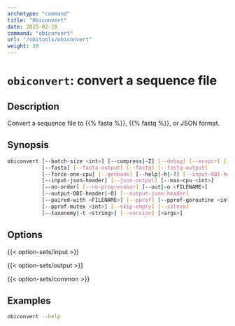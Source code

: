 ```yaml
---
archetype: "command"
title: "Obiconvert"
date: 2025-02-10
command: "obiconvert"
url: "/obitools/obiconvert"
weight: 30
---
```


# `obiconvert`: convert a sequence file

## Description 

Convert a sequence file to {{% fasta %}}, {{% fastq %}}, or JSON format.

## Synopsis

```bash
obiconvert [--batch-size <int>] [--compress|-Z] [--debug] [--ecopcr] [--embl]
           [--fasta] [--fasta-output] [--fastq] [--fastq-output]
           [--force-one-cpu] [--genbank] [--help|-h|-?] [--input-OBI-header]
           [--input-json-header] [--json-output] [--max-cpu <int>]
           [--no-order] [--no-progressbar] [--out|-o <FILENAME>]
           [--output-OBI-header|-O] [--output-json-header]
           [--paired-with <FILENAME>] [--pprof] [--pprof-goroutine <int>]
           [--pprof-mutex <int>] [--skip-empty] [--solexa]
           [--taxonomy|-t <string>] [--version] [<args>]

```

## Options

{{< option-sets/input >}}

{{< option-sets/output >}}

{{< option-sets/common >}}

## Examples

```bash
obiconvert --help
```
